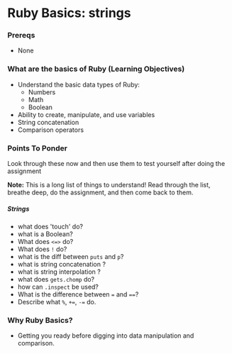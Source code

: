 # Ruby Basics: strings

### Prereqs
- None

### What are the basics of Ruby (Learning Objectives)
- Understand the basic data types of Ruby:
    - Numbers
    - Math
    - Boolean
- Ability to create, manipulate, and use variables
- String concatenation
- Comparison operators

### Points To Ponder

Look through these now and then use them to test yourself after doing the assignment

**Note:** This is a long list of things to understand! Read through the list, breathe deep, do the assignment, 
and then come back to them.


##### Strings

* what does 'touch' do?
* what is a Boolean?
* What does `<=>` do?
* What does `!` do?
* what is the diff between `puts` and `p`?
* what is string concatenation ?
* what is string interpolation ?
* what does `gets.chomp` do?
* how can `.inspect` be used?
* What is the difference between `=` and `==`?
* Describe what `%`, `+=`, `-=` do.


### Why Ruby Basics?
- Getting you ready before digging into data manipulation and comparison.

